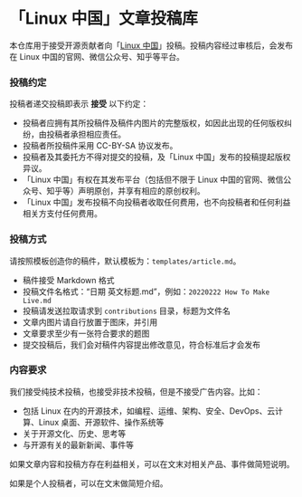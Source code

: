 「Linux 中国」文章投稿库
======

本仓库用于接受开源贡献者向「[Linux 中国](https://linux.cn/)」投稿。投稿内容经过审核后，会发布在 Linux 中国的官网、微信公众号、知乎等平台。

### 投稿约定

投稿者递交投稿即表示 **接受** 以下约定：

- 投稿者应拥有其所投稿件及稿件内图片的完整版权，如因此出现的任何版权纠纷，由投稿者承担相应责任。
- 投稿者所投稿件采用 CC-BY-SA 协议发布。
- 投稿者及其委托方不得对提交的投稿，及「Linux 中国」发布的投稿提起版权异议。
- 「Linux 中国」有权在其发布平台（包括但不限于 Linux 中国的官网、微信公众号、知乎等）声明原创，并享有相应的原创权利。
- 「Linux 中国」发布投稿不向投稿者收取任何费用，也不向投稿者和任何利益相关方支付任何费用。

### 投稿方式

请按照模板创造你的稿件，默认模板为：`templates/article.md`。

- 稿件接受 Markdown 格式
- 投稿文件名格式：“日期 英文标题.md”，例如：`20220222 How To Make Live.md`
- 投稿请发送拉取请求到 `contributions` 目录，标题为文件名
- 文章内图片请自行放置于图床，并引用
- 文章要求至少有一张符合要求的题图
- 提交投稿后，我们会对稿件内容提出修改意见，符合标准后才会发布

### 内容要求

我们接受纯技术投稿，也接受非技术投稿，但是不接受广告内容。比如：

- 包括 Linux 在内的开源技术，如编程、运维、架构、安全、DevOps、云计算、Linux 桌面、开源软件、操作系统等
- 关于开源文化、历史、思考等
- 与开源有关的最新新闻、事件等

如果文章内容和投稿方存在利益相关，可以在文末对相关产品、事件做简短说明。

如果是个人投稿者，可以在文末做简短介绍。
